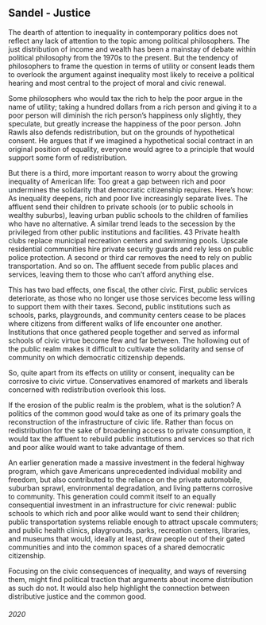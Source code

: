 ## Sandel - Justice

The dearth of attention to inequality in contemporary politics does not reflect any lack of attention to the topic among political philosophers.
The just distribution of income and wealth has been a mainstay of debate within political philosophy from the 1970s to the present.
But the tendency of philosophers to frame the question in terms of utility or consent leads them to overlook the argument against inequality most likely to receive a political hearing and most central to the project of moral and civic renewal.

Some philosophers who would tax the rich to help the poor argue in the name of utility; taking a hundred dollars from a rich person and giving it to a poor person will diminish the rich person’s happiness only slightly, they speculate, but greatly increase the happiness of the poor person.
John Rawls also defends redistribution, but on the grounds of hypothetical consent.
He argues that if we imagined a hypothetical social contract in an original position of equality, everyone would agree to a principle that would support some form of redistribution.

But there is a third, more important reason to worry about the growing inequality of American life: Too great a gap between rich and poor undermines the solidarity that democratic citizenship requires.
Here’s how: As inequality deepens, rich and poor live increasingly separate lives.
The affluent send their children to private schools (or to public schools in wealthy suburbs), leaving urban public schools to the children of families who have no alternative.
A similar trend leads to the secession by the privileged from other public institutions and facilities.
43 Private health clubs replace municipal recreation centers and swimming pools.
Upscale residential communities hire private security guards and rely less on public police protection.
A second or third car removes the need to rely on public transportation.
And so on.
The affluent secede from public places and services, leaving them to those who can’t afford anything else.

This has two bad effects, one fiscal, the other civic.
First, public services deteriorate, as those who no longer use those services become less willing to support them with their taxes.
Second, public institutions such as schools, parks, playgrounds, and community centers cease to be places where citizens from different walks of life encounter one another.
Institutions that once gathered people together and served as informal schools of civic virtue become few and far between.
The hollowing out of the public realm makes it difficult to cultivate the solidarity and sense of community on which democratic citizenship depends.

So, quite apart from its effects on utility or consent, inequality can be corrosive to civic virtue.
Conservatives enamored of markets and liberals concerned with redistribution overlook this loss.

If the erosion of the public realm is the problem, what is the solution?
A politics of the common good would take as one of its primary goals the reconstruction of the infrastructure of civic life.
Rather than focus on redistribution for the sake of broadening access to private consumption, it would tax the affluent to rebuild public institutions and services so that rich and poor alike would want to take advantage of them.

An earlier generation made a massive investment in the federal highway program, which gave Americans unprecedented individual mobility and freedom, but also contributed to the reliance on the private automobile, suburban sprawl, environmental degradation, and living patterns corrosive to community.
This generation could commit itself to an equally consequential investment in an infrastructure for civic renewal: public schools to which rich and poor alike would want to send their children; public transportation systems reliable enough to attract upscale commuters; and public health clinics, playgrounds, parks, recreation centers, libraries, and museums that would, ideally at least, draw people out of their gated communities and into the common spaces of a shared democratic citizenship.

Focusing on the civic consequences of inequality, and ways of reversing them, might find political traction that arguments about income distribution as such do not.
It would also help highlight the connection between distributive justice and the common good.


###### 2020